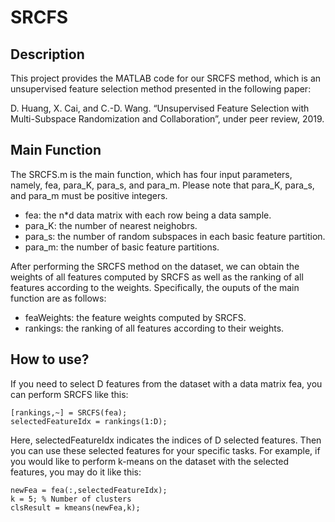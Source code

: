 # SRCFS

## Description

This project provides the MATLAB code for our SRCFS method, which is an unsupervised feature selection method presented in the following paper:

D. Huang, X. Cai, and C.-D. Wang. “Unsupervised Feature Selection with Multi-Subspace Randomization and Collaboration”, under peer review, 2019.

## Main Function

The SRCFS.m is the main function, which has four input parameters, namely, fea, para_K, para_s, and para_m. Please note that para_K, para_s, and para_m must be positive integers.

* fea:      the n*d data matrix with each row being a data sample.
* para_K:   the number of nearest neighobrs.
* para_s:   the number of random subspaces in each basic feature partition.
* para_m:   the number of basic feature partitions.

After performing the SRCFS method on the dataset, we can obtain the weights of all features computed by SRCFS as well as the ranking of all features according to the weights. Specifically, the ouputs of the main function are as follows:

* feaWeights:	the feature weights computed by SRCFS.
* rankings:     the ranking of all features according to their weights.

## How to use?

If you need to select D features from the dataset with a data matrix fea, you can perform SRCFS like this:

```
[rankings,~] = SRCFS(fea);
selectedFeatureIdx = rankings(1:D);
```

Here, selectedFeatureIdx indicates the indices of D selected features. Then you can use these selected features for your specific tasks. For example, if you would like to perform k-means on the dataset with the selected features, you may do it like this:

```
newFea = fea(:,selectedFeatureIdx);
k = 5; % Number of clusters
clsResult = kmeans(newFea,k);
```

